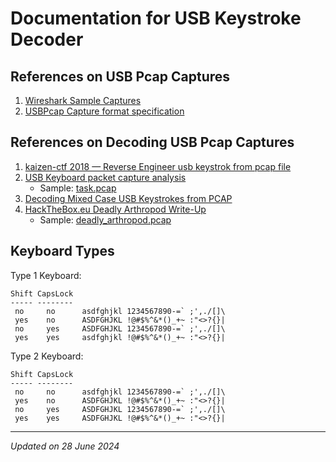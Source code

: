 # Documentation for USB Keystroke Decoder

## References on USB Pcap Captures

1. [Wireshark Sample Captures](https://wiki.wireshark.org/SampleCaptures)
1. [USBPcap Capture format specification](https://desowin.org/usbpcap/captureformat.html)

## References on Decoding USB Pcap Captures

1. [kaizen-ctf 2018 — Reverse Engineer usb keystrok from pcap file](https://abawazeeer.medium.com/kaizen-ctf-2018-reverse-engineer-usb-keystrok-from-pcap-file-2412351679f4)
1. [USB Keyboard packet capture analysis](https://naykisec.github.io/USB-Keyboard-packet-capture-analysis/)
    - Sample: [task.pcap](https://0xd13a.github.io/ctfs/hackit2017/foren100/task.pcap)
1. [Decoding Mixed Case USB Keystrokes from PCAP](https://blog.stayontarget.org/2019/03/decoding-mixed-case-usb-keystrokes-from.html)
1. [HackTheBox.eu Deadly Arthropod Write-Up](https://github.com/tanc7/HacktheBox_Deadly_Arthropod_Writeup/tree/master)
    - Sample: [deadly_arthropod.pcap](https://github.com/tanc7/HacktheBox_Deadly_Arthropod_Writeup/blob/master/deadly_arthropod.pcap)


## Keyboard Types

Type 1 Keyboard:

```
Shift CapsLock
----- --------
 no     no      asdfghjkl 1234567890-=` ;',./[]\
 yes    no      ASDFGHJKL !@#$%^&*()_+~ :"<>?{}|
 no     yes     ASDFGHJKL 1234567890-=` ;',./[]\
 yes    yes     asdfghjkl !@#$%^&*()_+~ :"<>?{}|
```

Type 2 Keyboard:

```
Shift CapsLock
----- --------
 no     no      asdfghjkl 1234567890-=` ;',./[]\
 yes    no      ASDFGHJKL !@#$%^&*()_+~ :"<>?{}|
 no     yes     ASDFGHJKL 1234567890-=` ;',./[]\
 yes    yes     ASDFGHJKL !@#$%^&*()_+~ :"<>?{}|
```

***

*Updated on 28 June 2024*
